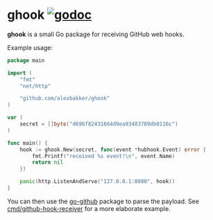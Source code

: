 # ghook [![godoc](https://godoc.org/github.com/alexbakker/ghook?status.svg)](https://godoc.org/github.com/alexbakker/ghook)

__ghook__ is a small Go package for receiving GitHub web hooks.

Example usage:

```go
package main

import (
    "fmt"
    "net/http"

    "github.com/alexbakker/ghook"
)

var (
    secret = []byte("d696f82431664d9ea93483789db0116c")
)

func main() {
    hook := ghook.New(secret, func(event *hubhook.Event) error {
        fmt.Printf("received %s event!\n", event.Name)
        return nil
    })

    panic(http.ListenAndServe("127.0.0.1:8080", hook))
}
```

You can then use the [go-github](https://github.com/google/go-github) package to
parse the payload. See [cmd/github-hook-receiver](cmd/github-hook-receiver) for
a more elaborate example.
